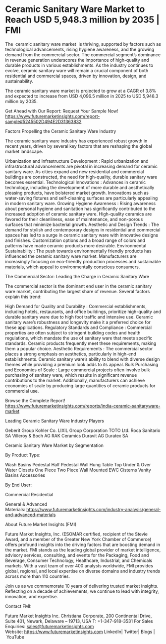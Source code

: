 # Ceramic Sanitary Ware Market to Reach USD 5,948.3 million by 2035 | FMI

The  ceramic sanitary ware market  is thriving, supported by factors such as technological advancements, rising hygiene awareness, and the growing demand from the commercial sector. The commercial segment’s dominance in revenue generation underscores the importance of high-quality and durable products in various establishments. As the industry continues to evolve, ceramic sanitary ware will remain a crucial component of both residential and commercial spaces, driven by innovation, design, and sustainability.

The ceramic sanitary ware market is projected to grow at a CAGR of 3.8% and expected to increase from USD 4,096.5 million in 2025 to USD 5,948.3 million by 2035.

Get Ahead with Our Report: Request Your Sample Now! https://www.futuremarketinsights.com/report-sample#5245502D494E2D31363832

Factors Propelling the Ceramic Sanitary Ware Industry

The ceramic sanitary ware industry has experienced robust growth in recent years, driven by several key factors that are reshaping the global market landscape.

Urbanization and Infrastructure Development : Rapid urbanization and infrastructural advancements are pivotal in increasing demand for ceramic sanitary ware. As cities expand and new residential and commercial buildings are constructed, the need for high-quality, durable sanitary ware becomes essential.
Technological Innovations : Advances in ceramic technology, including the development of more durable and aesthetically pleasing products, have bolstered market growth. Innovations such as water-saving fixtures and self-cleaning surfaces are particularly appealing in modern sanitary ware.
Growing Hygiene Awareness : Rising awareness about personal hygiene and sanitation has significantly contributed to the increased adoption of ceramic sanitary ware. High-quality ceramics are favored for their cleanliness, ease of maintenance, and non-porous surfaces that minimize bacterial growth.
Aesthetic and Design Trends : The demand for stylish and contemporary designs in residential and commercial spaces has led to a surge in ceramic sanitary ware with innovative designs and finishes. Customization options and a broad range of colors and patterns have made ceramic products more desirable.
Environmental Sustainability : The push towards environmentally friendly products has influenced the ceramic sanitary ware market. Manufacturers are increasingly focusing on eco-friendly production processes and sustainable materials, which appeal to environmentally conscious consumers.

The Commercial Sector: Leading the Charge in Ceramic Sanitary Ware

The commercial sector is the dominant end user in the ceramic sanitary ware market, contributing the largest share of revenue. Several factors explain this trend:

High Demand for Quality and Durability : Commercial establishments, including hotels, restaurants, and office buildings, prioritize high-quality and durable sanitary ware due to high foot traffic and intensive use. Ceramic sanitary ware’s robustness and longevity make it a preferred choice for these applications.
Regulatory Standards and Compliance : Commercial properties are often subject to stringent building codes and health regulations, which mandate the use of sanitary ware that meets specific standards. Ceramic products frequently meet these requirements, making them a popular choice.
Aesthetic Requirements : The commercial sector places a strong emphasis on aesthetics, particularly in high-end establishments. Ceramic sanitary ware’s ability to blend with diverse design themes while providing a premium look adds to its appeal.
Bulk Purchasing and Economies of Scale : Large commercial projects often involve bulk purchasing of sanitary ware, which results in significant revenue contributions to the market. Additionally, manufacturers can achieve economies of scale by producing large quantities of ceramic products for commercial use.

Browse the Complete Report! https://www.futuremarketinsights.com/reports/india-ceramic-sanitaryware-market

Leading Ceramic Sanitary Ware Industry Players

Geberit Group
Kohler Co.
LIXIL Group Corporation
TOTO Ltd.
Roca Sanitario SA
Villeroy & Boch AG
RAK Ceramics
Duravit AG
Duratex SA

Ceramic Sanitary Ware Market by Segmentation

By Product Type:

Wash Basins
Pedestal
Half Pedestal
Wall Hung
Table Top
Under & Over
Water Closets
One Piece
Two Piece
Wall Mounted
EWC
Cisterns
Vanity Basins
Accessories

By End User:

Commercial
Residential

General & Advanced Materials: https://www.futuremarketinsights.com/industry-analysis/general-and-advanced-materials

About Future Market Insights (FMI)  

Future Market Insights, Inc. (ESOMAR certified, recipient of the Stevie Award, and a member of the Greater New York Chamber of Commerce) offers profound insights into the driving factors that are boosting demand in the market. FMI stands as the leading global provider of market intelligence, advisory services, consulting, and events for the Packaging, Food and Beverage, Consumer Technology, Healthcare, Industrial, and Chemicals markets. With a vast team of over 400 analysts worldwide, FMI provides global, regional, and local expertise on diverse domains and industry trends across more than 110 countries.

Join us as we commemorate 10 years of delivering trusted market insights. Reflecting on a decade of achievements, we continue to lead with integrity, innovation, and expertise.

Contact FMI:

Future Market Insights Inc.
Christiana Corporate, 200 Continental Drive,
Suite 401, Newark, Delaware – 19713, USA
T: +1-347-918-3531
For Sales Enquiries: sales@futuremarketinsights.com
Website: https://www.futuremarketinsights.com
LinkedIn| Twitter| Blogs | YouTube

